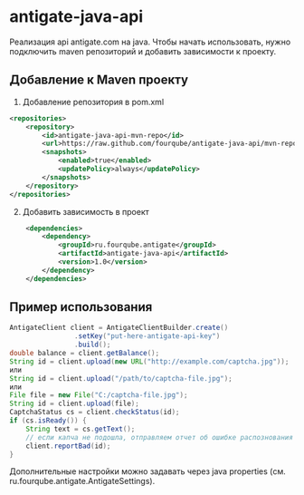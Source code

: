 antigate-java-api
=================
Реализация api antigate.com на java. Чтобы начать использовать,
нужно подключить maven репозиторий и добавить зависимости к проекту.

Добавление к Maven проекту
--------------------------
1. Добавление репозитория в pom.xml
```xml
<repositories>
    <repository>
        <id>antigate-java-api-mvn-repo</id>
        <url>https://raw.github.com/fourqube/antigate-java-api/mvn-repo/</url>
        <snapshots>
            <enabled>true</enabled>
            <updatePolicy>always</updatePolicy>
        </snapshots>
    </repository>
</repositories>
```
2. Добавить зависимость в проект

```xml
    <dependencies>
        <dependency>
            <groupId>ru.fourqube.antigate</groupId>
            <artifactId>antigate-java-api</artifactId>
            <version>1.0</version>
        </dependency>
    </dependencies>
```

Пример использования
--------------------------

```java
AntigateClient client = AntigateClientBuilder.create()
                .setKey("put-here-antigate-api-key")
                .build();
double balance = client.getBalance();
String id = client.upload(new URL("http://example.com/captcha.jpg"));
или
String id = client.upload("/path/to/captcha-file.jpg");
или
File file = new File("C:/captcha-file.jpg");
String id = client.upload(file);
CaptchaStatus cs = client.checkStatus(id);
if (cs.isReady()) {
    String text = cs.getText();
    // если капча не подошла, отправляем отчет об ошибке распознования
    client.reportBad(id);
}
```

Дополнительные настройки можно задавать через java properties (см. ru.fourqube.antigate.AntigateSettings).